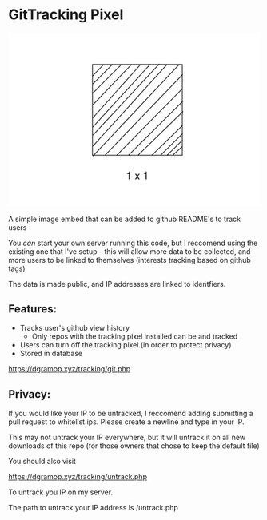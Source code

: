 # GitTracking Pixel

![GitTracker LOGO](gittracker.png)

A simple image embed that can be added to github README's to track users

You _can_ start your own server running this code, but I reccomend using the existing one that I've setup - this will allow more data to be collected, and more users to be linked to themselves (interests tracking based on github tags)

The data is made public, and IP addresses are linked to identfiers.

## Features:
- Tracks user's github view history
	- Only repos with the tracking pixel installed can be and tracked
- Users can turn off the tracking pixel (in order to protect privacy)
- Stored in database


https://dgramop.xyz/tracking/git.php

## Privacy:

If you would like your IP to be untracked, I reccomend adding submitting a pull request to whitelist.ips. Please create a newline and type in your IP.

This may not untrack your IP everywhere, but it will untrack it on all new downloads of this repo (for those owners that chose to keep the default file)

You should also visit

https://dgramop.xyz/tracking/untrack.php

To untrack you IP on my server.

The path to untrack your IP address is /untrack.php
